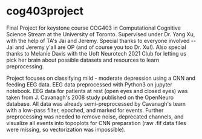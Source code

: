 # cog403project
Final Project for keystone course COG403 in Computational Cognitive Science Stream at the University of Toronto. Supervised under Dr. Yang Xu, with the help of TA's Jai and Jeremy. Special thanks to everyone involved -- Jai and Jeremy y'all are OP (and of course you too Dr. Xu!). Also special thanks to Melanie Davis with the Uoft Neurotech 2021 Club for letting us pick her brain about possible datasets and resources to learn preprocessing. 

Project focuses on classifying mild - moderate depression using a CNN and feeding EEG data. EEG data preprocessed with Python3 on jupyter notebook. EEG data for patients at rest (open eyes and closed eyes) was taken from J. Cavanagh's 2008 study published on the OpenNeuro database. All data was already semi-preprocessed by Cavanagh's team with a low-pass filter, epoched, and marked for events. Further preprocessing was needed to remove noise, deprecated channels, and visualize all events into topoplots for CNN preparation (raw .fif data files were missing, so vectorization was impossible).
